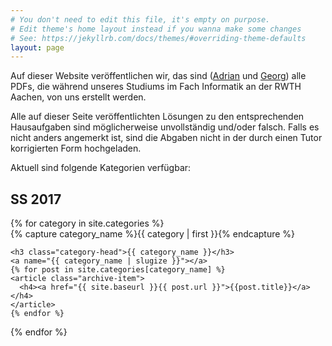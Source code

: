 ```yaml
---
# You don't need to edit this file, it's empty on purpose.
# Edit theme's home layout instead if you wanna make some changes
# See: https://jekyllrb.com/docs/themes/#overriding-theme-defaults
layout: page
---
```

Auf dieser Website veröffentlichen wir, das sind ([Adrian](mailto:adrian.hinrichs@rwth-aachen.de)
und [Georg](mailto:georg.dorndorf@rwth-aachen.de)) alle PDFs, die während
unseres Studiums im Fach Informatik an der RWTH Aachen, von uns
erstellt werden.

Alle auf dieser Seite veröffentlichten Lösungen zu den entsprechenden
Hausaufgaben sind möglicherweise unvollständig und/oder falsch. Falls
es nicht anders angemerkt ist, sind die Abgaben nicht in der durch einen Tutor
korrigierten Form hochgeladen.

Aktuell sind folgende Kategorien verfügbar:

## SS 2017
<div id="archives">
{% for category in site.categories %}
  <div class="archive-group">
    {% capture category_name %}{{ category | first }}{% endcapture %}
    <div id="#{{ category_name | slugize }}"></div>
    <p></p>
    
    <h3 class="category-head">{{ category_name }}</h3>
    <a name="{{ category_name | slugize }}"></a>
    {% for post in site.categories[category_name] %}
    <article class="archive-item">
      <h4><a href="{{ site.baseurl }}{{ post.url }}">{{post.title}}</a></h4>
    </article>
    {% endfor %}
  </div>
{% endfor %}
</div>

